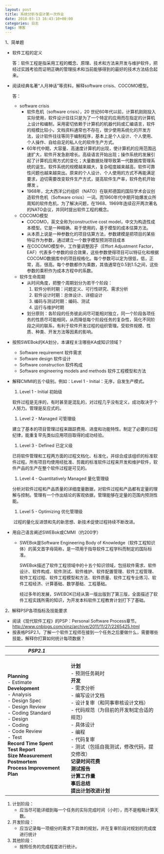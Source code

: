 ```yaml
---
layout: post
title: 系统分析与设计第一次作业
date: 2018-03-13 16:43:10+00:00
categories: 日志
tags: 博客
---
```


1、简单题

- 软件工程的定义

  答：软件工程是指采用工程的概念、原理、技术和方法来开发与维护软件，把经过实践考验而证明正确的管理技术和当前能够得到的最好的技术方法结合起来。

- 阅读经典名著“人月神话”等资料，解释software crisis、COCOMO模型。

  答：

  - software crisis
    - 软件危机（software crisis），20 世纪60年代以前，计算机刚刚投入实际使用，软件设计往往只是为了一个特定的应用而在指定的计算机上设计和编制，采用密切依赖于计算机的机器代码或汇编语言，软件的规模比较小，文档资料通常也不存在，很少使用系统化的开发方法，设计软件往往等同于编制程序，基本上是个人设计、个人使用、个人操作、自给自足的私人化的软件生产方式。
    - 60年代中期，大容量、高速度计算机的出现，使计算机的应用范围迅速扩大，软件开发急剧增长。高级语言开始出现；操作系统的发展引起了计算机应用方式的变化；大量数据处理导致第一代数据库管理系统的诞生。软件系统的规模越来越大，复杂程度越来越高，软件可靠性问题也越来越突出。原来的个人设计、个人使用的方式不再能满足要求，迫切需要改变软件生产方式，提高软件生产率，软件危机开始爆发 。
    - 1968年，北大西洋公约组织（NATO）在联邦德国的国际学术会议创造软件危机（Software crisis）一词。而1960年代中期开始爆发众所周知的软件危机，为了解决问题，在1968、1969年连续召开两次著名的NATO会议，并同时提出软件工程的概念。
  - COCOMO模型
    - COCOMO，英文全称为constructive cost model，中文为构造性成本模型。它是一种精确、易于使用的，基于模型的成本估算方法。
    - 从本质上说是一种参数化的项目估算方法，参数建模是把项目的某些特征作为参数，通过建立一个数字模型预测项目成本
    - 在COCOMO模型中，工作量调整因子（Effort Adjustment Factor， EAF）代表多个参数的综合效果，这些参数使得项目可以特征化和根据COCOMO数据库中的项目规格化。每个参数可以定为很低，低，正常，高，很高。每个参数都作为乘数，其值通常在0.5到1.5之间，这些参数的乘积作为成本方程中的系数。
  - 软件生命周期
    - 从时间角度，把整个周期划分为若干个阶段：
      1. 软件分析时期：问题定义、可行性研究、需求分析
      2. 软件设计时期：总体设计、详细设计
      3. 编码与测试时期：编码、测试
      4. 运行与维护时期
    - 划分原则：各阶段的任务彼此间尽可能相对独立，同一个阶段各项任务的性质尽可能相同，从而降低每个阶段任务的复杂性，简化不同阶段之间的联系，有利于软件开发过程的组织管理。受软件规模、性质、种类、开发方法等因素的影响。

- 按照SWEBok的KA划分，本课程关注哪些KA或知识领域？

  - Software requirement 软件需求
  - Software design 软件设计
  - Software construction 软件构成
  - Software engineering models and methods 软件工程模型和方法

- 解释CMMI的五个级别。例如：Level 1 - Initial：无序，自发生产模式。

  1. Level 1 - Initial 初始级

  ​        软件过程是无序的，有时甚至是混乱的，对过程几乎没有定义，成功取决于个人努力。管理是反应式的。

  1. Level 2 - Managed 可管理级

  ​        建立了基本的项目管理过程来跟踪费用、进度和功能特性。制定了必要的过程纪律，能重复早先类似应用项目取得的成功经验。

  1. Level 3 - Defined 已定义级

  ​        已将软件管理和工程两方面的过程文档化、标准化，并综合成该组织的标准软件过程。所有项目均使用经批准、剪裁的标准软件过程来开发和维护软件，软件产品的生产在整个软件过程是可见的。

  1. Level 4 - Quantitatively Managed 量化管理级

  ​        分析对软件过程和产品质量的详细度量数据，对软件过程和产品都有定量的理解与控制。管理有一个作出结论的客观依据，管理能够在定量的范围内预测性能。

  1. Level 5 - Optimizing 优化管理级

  ​        过程的量化反进馈和先的新思想、新技术促使过程持续不断改进。

- 用自己语言阐述SWEBok或CMMI（约200字）

  - SWEBok是Software Engineering Body of Knowledge（软件工程知识体）的英文首字母简称，是一项用于指导软件工程学科而制定的国际标准。

    SWEBok描述了软件工程领域中的十五个知识领域，包括软件需求、软件设计、软件构成、软件测试、软件维护、软件配置管理、软件工程管理、软件工程过程、软件工程模型和方法、软件质量、软件工程专业练习、软件工程经济、计算基础、数学基础、工程基础。

    经过多年的发展，SWEBOK已经从第一版出版到了第三版，全面描述了软件工程实践所需的知识，为开发本科软件工程教育计划打下了基础。

2、解释PSP各项指标及技能要求

- 阅读《现代软件工程》的PSP：Personal Software Process章节。<http://www.cnblogs.com/xinz/archive/2011/11/27/2265425.html>
- 按表格PSP2.1，了解一个软件工程师在接到一个任务之后要做什么，需要哪些技能，解释你打算如何统计每项数据？

| *PSP2.1*                                                     |                                                              |
| ------------------------------------------------------------ | ------------------------------------------------------------ |
| **Planning**<br /> - Estimate<br />**Development**<br /> - Analysis<br /> - Design Spec<br /> - Design Review<br /> - Coding Standard<br /> - Design<br /> - Coding<br /> - Code Review<br /> - Test<br />**Record Time Spent**<br />**Test Report**<br />**Size Measurement**<br />**Postmortem**<br />**Process Improvement Plan** | <br />**计划**<br />- 预测任务耗时<br />**开发**<br />- 需求分析<br />- 编写设计文档<br />- 设计复审（和同事审核设计文档）<br />- 代码规范（为目前的开发制定合适的规范）<br />- 具体设计<br />- 编程<br />- 代码复审<br />- 测试（包括自我测试，修改代码，提交修改）<br />**记录时间花费**<br />**测试报告**<br />**计算工作量**<br />**事后总结**<br />**提出计划改进计划**<br /> |

1. 计划阶段：
   - 应当尽可能详细到每一个任务的实际完成时间（小时），而不是粗略计算天数。
2. 开发阶段：
   - 应当记录每一项细分的需求下具体的规划，并在复审阶段对规划的完成度进行统计
3. 其他阶段：
   - 按照任务的完成程度进行统计。